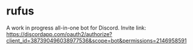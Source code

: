 # rufus
A work in progress all-in-one bot for Discord.
Invite link: https://discordapp.com/oauth2/authorize?client_id=387390496038977536&scope=bot&permissions=2146958591